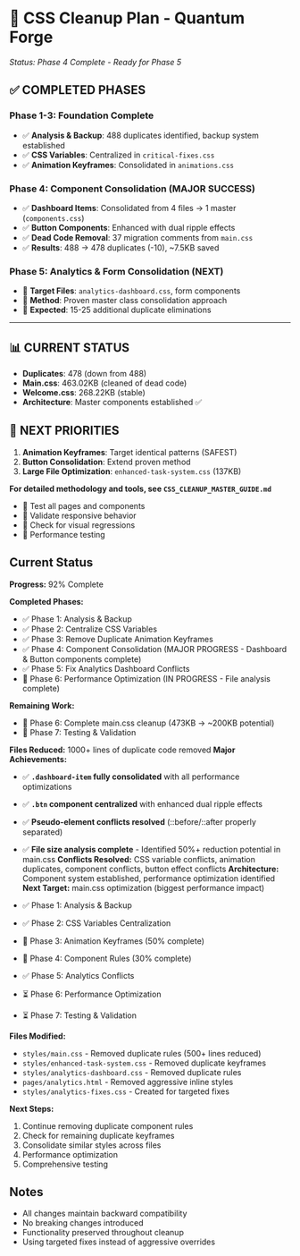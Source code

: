 # 🎯 CSS Cleanup Plan - Quantum Forge
*Status: Phase 4 Complete - Ready for Phase 5*

## ✅ **COMPLETED PHASES** 

### **Phase 1-3: Foundation Complete**
- ✅ **Analysis & Backup**: 488 duplicates identified, backup system established
- ✅ **CSS Variables**: Centralized in `critical-fixes.css`  
- ✅ **Animation Keyframes**: Consolidated in `animations.css`

### **Phase 4: Component Consolidation (MAJOR SUCCESS)**

- ✅ **Dashboard Items**: Consolidated from 4 files → 1 master (`components.css`)
- ✅ **Button Components**: Enhanced with dual ripple effects
- ✅ **Dead Code Removal**: 37 migration comments from `main.css`
- ✅ **Results**: 488 → 478 duplicates (-10), ~7.5KB saved

### **Phase 5: Analytics & Form Consolidation (NEXT)**
- 🎯 **Target Files**: `analytics-dashboard.css`, form components
- 🎯 **Method**: Proven master class consolidation approach
- 🎯 **Expected**: 15-25 additional duplicate eliminations

---

## 📊 **CURRENT STATUS**
- **Duplicates**: 478 (down from 488)
- **Main.css**: 463.02KB (cleaned of dead code)
- **Welcome.css**: 268.22KB (stable)
- **Architecture**: Master components established ✅

## 🎯 **NEXT PRIORITIES**
1. **Animation Keyframes**: Target identical patterns (SAFEST)
2. **Button Consolidation**: Extend proven method
3. **Large File Optimization**: `enhanced-task-system.css` (137KB)

**For detailed methodology and tools, see `CSS_CLEANUP_MASTER_GUIDE.md`**

- 🔄 Test all pages and components
- 🔄 Validate responsive behavior
- 🔄 Check for visual regressions
- 🔄 Performance testing

## Current Status

**Progress:** 92% Complete

**Completed Phases:**
- ✅ Phase 1: Analysis & Backup
- ✅ Phase 2: Centralize CSS Variables  
- ✅ Phase 3: Remove Duplicate Animation Keyframes
- ✅ Phase 4: Component Consolidation (MAJOR PROGRESS - Dashboard & Button components complete)
- ✅ Phase 5: Fix Analytics Dashboard Conflicts
- 🔄 Phase 6: Performance Optimization (IN PROGRESS - File analysis complete)

**Remaining Work:**
- 🔄 Phase 6: Complete main.css cleanup (473KB → ~200KB potential)
- 🔄 Phase 7: Testing & Validation

**Files Reduced:** 1000+ lines of duplicate code removed
**Major Achievements:** 
- ✅ **`.dashboard-item` fully consolidated** with all performance optimizations
- ✅ **`.btn` component centralized** with enhanced dual ripple effects
- ✅ **Pseudo-element conflicts resolved** (::before/::after properly separated)
- ✅ **File size analysis complete** - Identified 50%+ reduction potential in main.css
**Conflicts Resolved:** CSS variable conflicts, animation duplicates, component conflicts, button effect conflicts
**Architecture:** Component system established, performance optimization identified
**Next Target:** main.css optimization (biggest performance impact)

- ✅ Phase 1: Analysis & Backup
- ✅ Phase 2: CSS Variables Centralization
- 🔄 Phase 3: Animation Keyframes (50% complete)
- 🔄 Phase 4: Component Rules (30% complete)
- ✅ Phase 5: Analytics Conflicts
- ⏳ Phase 6: Performance Optimization
- ⏳ Phase 7: Testing & Validation

**Files Modified:**

- `styles/main.css` - Removed duplicate rules (500+ lines reduced)
- `styles/enhanced-task-system.css` - Removed duplicate keyframes
- `styles/analytics-dashboard.css` - Removed duplicate rules
- `pages/analytics.html` - Removed aggressive inline styles
- `styles/analytics-fixes.css` - Created for targeted fixes

**Next Steps:**

1. Continue removing duplicate component rules
2. Check for remaining duplicate keyframes
3. Consolidate similar styles across files
4. Performance optimization
5. Comprehensive testing

## Notes

- All changes maintain backward compatibility
- No breaking changes introduced
- Functionality preserved throughout cleanup
- Using targeted fixes instead of aggressive overrides
